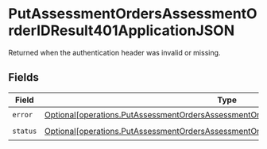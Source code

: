 # PutAssessmentOrdersAssessmentOrderIDResult401ApplicationJSON

Returned when the authentication header was invalid or missing.


## Fields

| Field                                                                                                                                                                                        | Type                                                                                                                                                                                         | Required                                                                                                                                                                                     | Description                                                                                                                                                                                  |
| -------------------------------------------------------------------------------------------------------------------------------------------------------------------------------------------- | -------------------------------------------------------------------------------------------------------------------------------------------------------------------------------------------- | -------------------------------------------------------------------------------------------------------------------------------------------------------------------------------------------- | -------------------------------------------------------------------------------------------------------------------------------------------------------------------------------------------- |
| `error`                                                                                                                                                                                      | [Optional[operations.PutAssessmentOrdersAssessmentOrderIDResult401ApplicationJSONError]](undefined/models/operations/putassessmentordersassessmentorderidresult401applicationjsonerror.md)   | :heavy_check_mark:                                                                                                                                                                           | N/A                                                                                                                                                                                          |
| `status`                                                                                                                                                                                     | [Optional[operations.PutAssessmentOrdersAssessmentOrderIDResult401ApplicationJSONStatus]](undefined/models/operations/putassessmentordersassessmentorderidresult401applicationjsonstatus.md) | :heavy_check_mark:                                                                                                                                                                           | N/A                                                                                                                                                                                          |